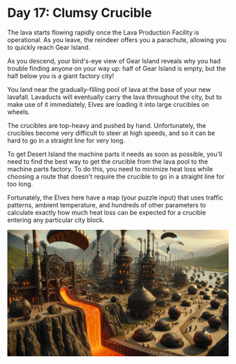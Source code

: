 # Day 17: Clumsy Crucible

The lava starts flowing rapidly once the Lava Production Facility is operational. As you leave, the reindeer offers you
a parachute, allowing you to quickly reach Gear Island.

As you descend, your bird's-eye view of Gear Island reveals why you had trouble finding anyone on your way up: half of
Gear Island is empty, but the half below you is a giant factory city!

You land near the gradually-filling pool of lava at the base of your new lavafall. Lavaducts will eventually carry the
lava throughout the city, but to make use of it immediately, Elves are loading it into large crucibles on wheels.

The crucibles are top-heavy and pushed by hand. Unfortunately, the crucibles become very difficult to steer at high
speeds, and so it can be hard to go in a straight line for very long.

To get Desert Island the machine parts it needs as soon as possible, you'll need to find the best way to get the
crucible from the lava pool to the machine parts factory. To do this, you need to minimize heat loss while choosing a
route that doesn't require the crucible to go in a straight line for too long.

Fortunately, the Elves here have a map (your puzzle input) that uses traffic patterns, ambient temperature, and hundreds
of other parameters to calculate exactly how much heat loss can be expected for a crucible entering any particular city
block.

![Scene](./scene.jpg)
